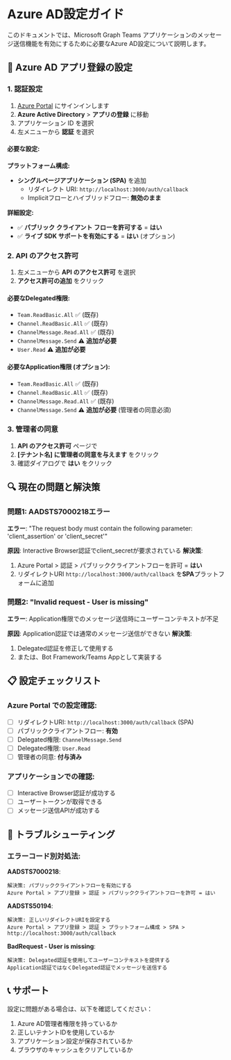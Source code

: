# Azure AD設定ガイド

このドキュメントでは、Microsoft Graph Teams アプリケーションのメッセージ送信機能を有効にするために必要なAzure AD設定について説明します。

## 🔧 Azure AD アプリ登録の設定

### 1. 認証設定

1. [Azure Portal](https://portal.azure.com) にサインインします
2. **Azure Active Directory** > **アプリの登録** に移動
3. アプリケーション ID を選択
4. 左メニューから **認証** を選択

#### 必要な設定:

**プラットフォーム構成:**
- **シングルページアプリケーション (SPA)** を追加
  - リダイレクト URI: `http://localhost:3000/auth/callback`
  - Implicitフローとハイブリッドフロー: **無効のまま**

**詳細設定:**
- ✅ **パブリック クライアント フローを許可する** = **はい**
- ✅ **ライブ SDK サポートを有効にする** = **はい** (オプション)

### 2. API のアクセス許可

1. 左メニューから **API のアクセス許可** を選択
2. **アクセス許可の追加** をクリック

#### 必要なDelegated権限:
- `Team.ReadBasic.All` ✅ (既存)
- `Channel.ReadBasic.All` ✅ (既存)
- `ChannelMessage.Read.All` ✅ (既存)
- `ChannelMessage.Send` ⚠️ **追加が必要**
- `User.Read` ⚠️ **追加が必要**

#### 必要なApplication権限 (オプション):
- `Team.ReadBasic.All` ✅ (既存)
- `Channel.ReadBasic.All` ✅ (既存)
- `ChannelMessage.Read.All` ✅ (既存)
- `ChannelMessage.Send` ⚠️ **追加が必要** (管理者の同意必須)

### 3. 管理者の同意

1. **API のアクセス許可** ページで
2. **[テナント名] に管理者の同意を与えます** をクリック
3. 確認ダイアログで **はい** をクリック

## 🔍 現在の問題と解決策

### 問題1: AADSTS7000218エラー
**エラー**: "The request body must contain the following parameter: 'client_assertion' or 'client_secret'"

**原因**: Interactive Browser認証でclient_secretが要求されている
**解決策**: 
1. Azure Portal > 認証 > パブリッククライアントフローを許可 = **はい**
2. リダイレクトURI `http://localhost:3000/auth/callback` を**SPA**プラットフォームに追加

### 問題2: "Invalid request - User is missing"
**エラー**: Application権限でのメッセージ送信時にユーザーコンテキストが不足

**原因**: Application認証では通常のメッセージ送信ができない
**解決策**:
1. Delegated認証を修正して使用する
2. または、Bot Framework/Teams Appとして実装する

## 📋 設定チェックリスト

### Azure Portal での設定確認:
- [ ] リダイレクトURI: `http://localhost:3000/auth/callback` (SPA)
- [ ] パブリッククライアントフロー: **有効**
- [ ] Delegated権限: `ChannelMessage.Send`
- [ ] Delegated権限: `User.Read`
- [ ] 管理者の同意: **付与済み**

### アプリケーションでの確認:
- [ ] Interactive Browser認証が成功する
- [ ] ユーザートークンが取得できる
- [ ] メッセージ送信APIが成功する

## 🔧 トラブルシューティング

### エラーコード別対処法:

**AADSTS7000218**:
```
解決策: パブリッククライアントフローを有効にする
Azure Portal > アプリ登録 > 認証 > パブリッククライアントフローを許可 = はい
```

**AADSTS50194**:
```
解決策: 正しいリダイレクトURIを設定する
Azure Portal > アプリ登録 > 認証 > プラットフォーム構成 > SPA > http://localhost:3000/auth/callback
```

**BadRequest - User is missing**:
```
解決策: Delegated認証を使用してユーザーコンテキストを提供する
Application認証ではなくDelegated認証でメッセージを送信する
```

## 📞 サポート

設定に問題がある場合は、以下を確認してください：
1. Azure AD管理者権限を持っているか
2. 正しいテナントIDを使用しているか
3. アプリケーション設定が保存されているか
4. ブラウザのキャッシュをクリアしているか